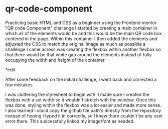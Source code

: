 # qr-code-component
Practicing basic HTML and CSS as a beginner using the Frontend mentor "QR code Component" challenge
I started by creating a main container in which all of the elements would be and this would be the main QR code box centered in the page.
Within this container I then added the elements and adjusted the CSS to match the original image as much as possible
a challenge I came across was creating the flexbox within another flexbox so that there would be that white gap around the elements instead of fully occupying the width and height of the container


*edit

After some feedback on the initial challenge, I went back and corrected a few mistakes.

I was cluttering the stylesheet to begin with. I made sure I created the flexbox with a set width so it wouldn't stretch with the window. Once this was done, styling within the flexbox was a lot easier and made more sense.
I also learned I could copy the github file path's directly from the repository instead of hoping I typed it in correctly, so I knew there couldn't be any user error there. This successfully linked my image/font as needed.

